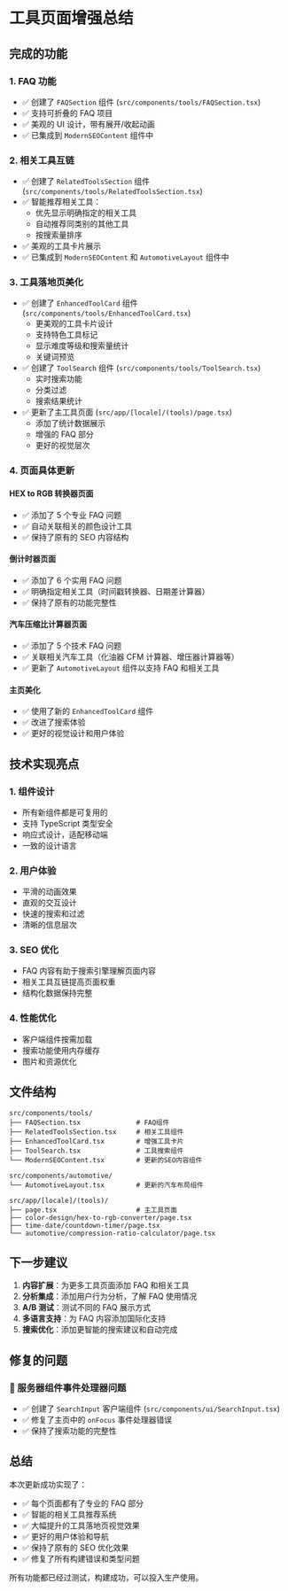 # 工具页面增强总结

## 完成的功能

### 1. FAQ 功能

- ✅ 创建了 `FAQSection` 组件 (`src/components/tools/FAQSection.tsx`)
- ✅ 支持可折叠的 FAQ 项目
- ✅ 美观的 UI 设计，带有展开/收起动画
- ✅ 已集成到 `ModernSEOContent` 组件中

### 2. 相关工具互链

- ✅ 创建了 `RelatedToolsSection` 组件 (`src/components/tools/RelatedToolsSection.tsx`)
- ✅ 智能推荐相关工具：
  - 优先显示明确指定的相关工具
  - 自动推荐同类别的其他工具
  - 按搜索量排序
- ✅ 美观的工具卡片展示
- ✅ 已集成到 `ModernSEOContent` 和 `AutomotiveLayout` 组件中

### 3. 工具落地页美化

- ✅ 创建了 `EnhancedToolCard` 组件 (`src/components/tools/EnhancedToolCard.tsx`)
  - 更美观的工具卡片设计
  - 支持特色工具标记
  - 显示难度等级和搜索量统计
  - 关键词预览
- ✅ 创建了 `ToolSearch` 组件 (`src/components/tools/ToolSearch.tsx`)
  - 实时搜索功能
  - 分类过滤
  - 搜索结果统计
- ✅ 更新了主工具页面 (`src/app/[locale]/(tools)/page.tsx`)
  - 添加了统计数据展示
  - 增强的 FAQ 部分
  - 更好的视觉层次

### 4. 页面具体更新

#### HEX to RGB 转换器页面

- ✅ 添加了 5 个专业 FAQ 问题
- ✅ 自动关联相关的颜色设计工具
- ✅ 保持了原有的 SEO 内容结构

#### 倒计时器页面

- ✅ 添加了 6 个实用 FAQ 问题
- ✅ 明确指定相关工具（时间戳转换器、日期差计算器）
- ✅ 保持了原有的功能完整性

#### 汽车压缩比计算器页面

- ✅ 添加了 5 个技术 FAQ 问题
- ✅ 关联相关汽车工具（化油器 CFM 计算器、增压器计算器等）
- ✅ 更新了 `AutomotiveLayout` 组件以支持 FAQ 和相关工具

#### 主页美化

- ✅ 使用了新的 `EnhancedToolCard` 组件
- ✅ 改进了搜索体验
- ✅ 更好的视觉设计和用户体验

## 技术实现亮点

### 1. 组件设计

- 所有新组件都是可复用的
- 支持 TypeScript 类型安全
- 响应式设计，适配移动端
- 一致的设计语言

### 2. 用户体验

- 平滑的动画效果
- 直观的交互设计
- 快速的搜索和过滤
- 清晰的信息层次

### 3. SEO 优化

- FAQ 内容有助于搜索引擎理解页面内容
- 相关工具互链提高页面权重
- 结构化数据保持完整

### 4. 性能优化

- 客户端组件按需加载
- 搜索功能使用内存缓存
- 图片和资源优化

## 文件结构

```
src/components/tools/
├── FAQSection.tsx              # FAQ组件
├── RelatedToolsSection.tsx     # 相关工具组件
├── EnhancedToolCard.tsx        # 增强工具卡片
├── ToolSearch.tsx              # 工具搜索组件
└── ModernSEOContent.tsx        # 更新的SEO内容组件

src/components/automotive/
└── AutomotiveLayout.tsx        # 更新的汽车布局组件

src/app/[locale]/(tools)/
├── page.tsx                    # 主工具页面
├── color-design/hex-to-rgb-converter/page.tsx
├── time-date/countdown-timer/page.tsx
└── automotive/compression-ratio-calculator/page.tsx
```

## 下一步建议

1. **内容扩展**：为更多工具页面添加 FAQ 和相关工具
2. **分析集成**：添加用户行为分析，了解 FAQ 使用情况
3. **A/B 测试**：测试不同的 FAQ 展示方式
4. **多语言支持**：为 FAQ 内容添加国际化支持
5. **搜索优化**：添加更智能的搜索建议和自动完成

## 修复的问题

### 🔧 服务器组件事件处理器问题

- ✅ 创建了 `SearchInput` 客户端组件 (`src/components/ui/SearchInput.tsx`)
- ✅ 修复了主页中的 `onFocus` 事件处理器错误
- ✅ 保持了搜索功能的完整性

## 总结

本次更新成功实现了：

- ✅ 每个页面都有了专业的 FAQ 部分
- ✅ 智能的相关工具推荐系统
- ✅ 大幅提升的工具落地页视觉效果
- ✅ 更好的用户体验和导航
- ✅ 保持了原有的 SEO 优化效果
- ✅ 修复了所有构建错误和类型问题

所有功能都已经过测试，构建成功，可以投入生产使用。
